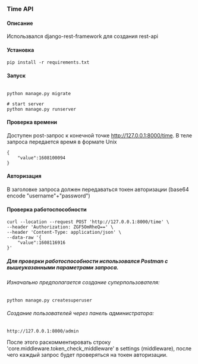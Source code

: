### Time API

#### Описание

Использвался django-rest-framework для создания rest-api

#### Установка

```shell script
pip install -r requirements.txt
```

#### Запуск

```shell script

python manage.py migrate

# start server
python manage.py runserver
```

#### Проверка времени
Доступен post-запрос к конечной точке http://127.0.0.1:8000/time.
В теле запроса передается время в формате Unix
```example
{
    "value":1608100094
}
```

#### Авторизация
В заголовке запроса должен передаваться токен авторизации (base64 encode "username"+"password")

#### Проверка работоспособности

```shell script
curl --location --request POST 'http://127.0.0.1:8000/time' \
--header 'Authorization: ZGF5OmRheQ==' \
--header 'Content-Type: application/json' \
--data-raw '{
    "value":1608116916
}'
```
##### Для проверки работоспособности использовался Postman с вышеуказанными параметрами запроса.
###### Изначально предполагается создание суперпользователя:

```shell script
python manage.py createsuperuser
```
###### Создание пользователей через панель администратора:

```shell script
http://127.0.0.1:8000/admin
```
После этого раскомментировать строку 'core.middleware.token_check_middleware' в settings (middleware), после чего каждый запрос будет проверяться на токен авторизации.